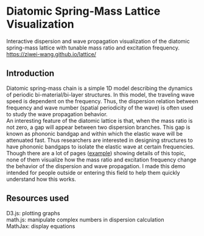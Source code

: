 # Diatomic Spring-Mass Lattice Visualization
Interactive dispersion and wave propagation visualization of the diatomic spring-mass lattice with tunable mass ratio and excitation frequency.
https://ziwei-wang.github.io/lattice/
## Introduction
Diatomic spring-mass chain is a simple 1D model describing the dynamics of periodic bi-material/bi-layer structures. In this model, the traveling wave speed is dependent on the frequency. Thus, the dispersion relation between frequency and wave number (spatial periodicity of the wave) is often used to study the wave propagation behavior.  
An interesting feature of the diatomic lattice is that, when the mass ratio is not zero, a gap will appear between two dispersion branches. This gap is known as phononic bandgap and within which the elastic wave will be attenuated fast. Thus researchers are interested in designing structures to have phononic bandgaps to isolate the elastic wave at certain frequencies. 
Though there are a lot of pages ([example](http://users.aber.ac.uk/ruw/teach/334/disprel.php)) showing details of this topic, none of them visualize how the mass ratio and excitation frequency change the behavior of the dispersion and wave propagation. I made this demo intended for people outside or entering this field to help them quickly understand how this works.  

## Resources used
D3.js: plotting graphs  
math.js: manipulate complex numbers in dispersion calculation  
MathJax: display equations
